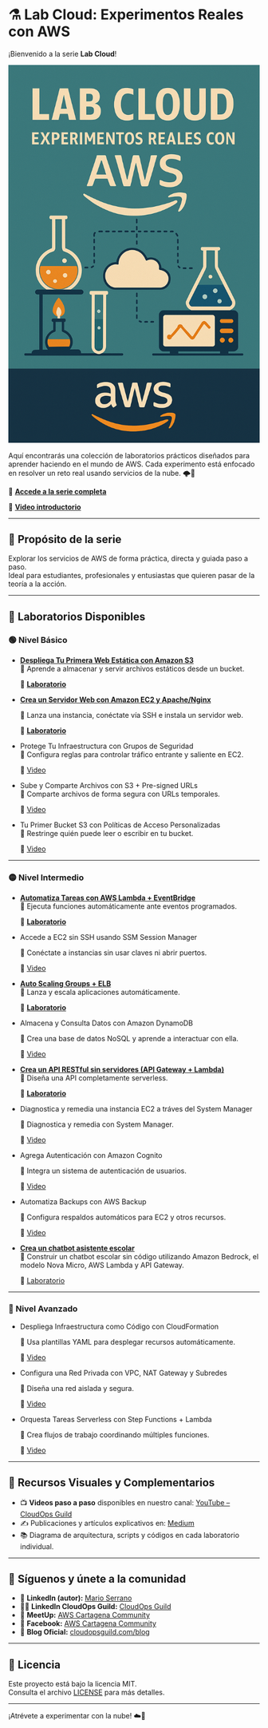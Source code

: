 # ⚗️ Lab Cloud: Experimentos Reales con AWS

¡Bienvenido a la serie **Lab Cloud**!  

![LabCloud](imagenes/Lab_cloud_experimentos_reales.png)

Aquí encontrarás una colección de laboratorios prácticos diseñados para aprender haciendo en el mundo de AWS. Cada experimento está enfocado en resolver un reto real usando servicios de la nube. 🌩️🧪

🔗 **[Accede a la serie completa](https://www.youtube.com/playlist?list=PLqv_IB8VVqOBWHHHWPlvWIit8pZW9TLny)**

🔗 **[Video introductorio](https://youtu.be/cs9YmVw8jcA)**

---

## 🎯 Propósito de la serie

Explorar los servicios de AWS de forma práctica, directa y guiada paso a paso.  
Ideal para estudiantes, profesionales y entusiastas que quieren pasar de la teoría a la acción.

---

## 🧪 Laboratorios Disponibles

### 🟢 Nivel Básico

- **[Despliega Tu Primera Web Estática con Amazon S3](https://github.com/marosepi2020/Series-de-Videos/tree/main/Lab%20Cloud%20Experimentos%20Reales%20con%20AWS/Despliega%20Web%20estatica%20con%20S3)**  
  🎯 Aprende a almacenar y servir archivos estáticos desde un bucket. 

  🔗 **[Laboratorio](https://github.com/marosepi2020/Series-de-Videos/blob/main/Lab%20Cloud%20Experimentos%20Reales%20con%20AWS/Despliega%20Web%20estatica%20con%20S3/README.md)**

- **[Crea un Servidor Web con Amazon EC2 y Apache/Nginx](https://github.com/marosepi2020/Series-de-Videos/tree/main/Lab%20Cloud%20Experimentos%20Reales%20con%20AWS/Crea%20servidor%20web%20con%20EC2%20y%20Apache)**

  🎯 Lanza una instancia, conéctate vía SSH e instala un servidor web.  

  🔗 **[Laboratorio](https://github.com/marosepi2020/Series-de-Videos/tree/main/Lab%20Cloud%20Experimentos%20Reales%20con%20AWS/Crea%20servidor%20web%20con%20EC2%20y%20Apache)**

- Protege Tu Infraestructura con Grupos de Seguridad  
  🎯 Configura reglas para controlar tráfico entrante y saliente en EC2. 

  🔗 [Video]()

- Sube y Comparte Archivos con S3 + Pre-signed URLs  
  🎯 Comparte archivos de forma segura con URLs temporales.  

  🔗 [Video]()

- Tu Primer Bucket S3 con Políticas de Acceso Personalizadas  
  🎯 Restringe quién puede leer o escribir en tu bucket. 

  🔗 [Video]()

---

### 🟡 Nivel Intermedio

- **[Automatiza Tareas con AWS Lambda + EventBridge](https://github.com/marosepi2020/Series-de-Videos/tree/main/Lab%20Cloud%20Experimentos%20Reales%20con%20AWS/Automatiza%20Tareas%20con%20AWS%20Lambda%20%2B%20EventBridge)**  
  🎯 Ejecuta funciones automáticamente ante eventos programados. 

  🔗 **[Laboratorio](https://github.com/marosepi2020/Series-de-Videos/tree/main/Lab%20Cloud%20Experimentos%20Reales%20con%20AWS/Automatiza%20Tareas%20con%20AWS%20Lambda%20%2B%20EventBridge)**

- Accede a EC2 sin SSH usando SSM Session Manager

  🎯 Conéctate a instancias sin usar claves ni abrir puertos.  

  🔗 [Video]()

- **[Auto Scaling Groups + ELB](https://github.com/marosepi2020/Series-de-Videos/tree/main/Lab%20Cloud%20Experimentos%20Reales%20con%20AWS/Lanza%20y%20escala%20Aplicaciones%20con%20Autoscaling%20y%20ALB)**  
  🎯 Lanza y escala aplicaciones automáticamente.  

  🔗 **[Laboratorio](https://github.com/marosepi2020/Series-de-Videos/tree/main/Lab%20Cloud%20Experimentos%20Reales%20con%20AWS/Lanza%20y%20escala%20Aplicaciones%20con%20Autoscaling%20y%20ALB)**

- Almacena y Consulta Datos con Amazon DynamoDB 

  🎯 Crea una base de datos NoSQL y aprende a interactuar con ella.  

  🔗 [Video]()

- **[Crea un API RESTful sin servidores (API Gateway + Lambda)](https://github.com/marosepi2020/Series-de-Videos/tree/main/Lab%20Cloud%20Experimentos%20Reales%20con%20AWS/Crea%20un%20API%20RESTful)**  
  🎯 Diseña una API completamente serverless.  

  🔗 **[Laboratorio](https://github.com/marosepi2020/Series-de-Videos/blob/main/Lab%20Cloud%20Experimentos%20Reales%20con%20AWS/Crea%20un%20API%20RESTful/README.md)**

- Diagnostica y remedia una instancia EC2 a tráves del System Manager

  🎯 Diagnostica y remedia con System Manager.  

  🔗 [Video](https://youtu.be/mnC5K92eWsU)

- Agrega Autenticación con Amazon Cognito 

  🎯 Integra un sistema de autenticación de usuarios.  

  🔗 [Video]()

- Automatiza Backups con AWS Backup
 
  🎯 Configura respaldos automáticos para EC2 y otros recursos.  

  🔗 [Video]()

- **[Crea un chatbot asistente escolar](https://github.com/marosepi2020/Series-de-Videos/tree/main/Lab%20Cloud%20Experimentos%20Reales%20con%20AWS/ChatBot%20Asistente%20Escolar)**  
  🎯 Construir un chatbot escolar sin código utilizando Amazon Bedrock, el modelo Nova Micro, AWS Lambda y API Gateway.  

  🔗 [Laboratorio](https://youtu.be/lZyouFmQClw)

---

### 🔴 Nivel Avanzado

- Despliega Infraestructura como Código con CloudFormation

  🎯 Usa plantillas YAML para desplegar recursos automáticamente. 

  🔗 [Video]()

- Configura una Red Privada con VPC, NAT Gateway y Subredes

  🎯 Diseña una red aislada y segura.  

  🔗 [Video]()

- Orquesta Tareas Serverless con Step Functions + Lambda

  🎯 Crea flujos de trabajo coordinando múltiples funciones.  

  🔗 [Video]()

---

## 🎥 Recursos Visuales y Complementarios

- 📺 **Videos paso a paso** disponibles en nuestro canal: [YouTube – CloudOps Guild](https://www.youtube.com/@CloudOpsGuildCommunity)
- ✍️ Publicaciones y artículos explicativos en: [Medium](https://medium.com/@marioserranopineda)
- 📚 Diagrama de arquitectura, scripts y códigos en cada laboratorio individual.

---

## 📢 Síguenos y únete a la comunidad

- 🧠 **LinkedIn (autor):** [Mario Serrano](https://www.linkedin.com/in/mario-rodrigo-serrano-pineda/)
- 🧑‍💻 **LinkedIn CloudOps Guild:** [CloudOps Guild](https://www.linkedin.com/company/cloudopsguild/)
- 💬 **MeetUp:** [AWS Cartagena Community](https://www.meetup.com/es-ES/aws-colombia-cartagena/)
- 📘 **Facebook:** [AWS Cartagena Community](https://www.facebook.com/awscolombiacartagena)
- 📝 **Blog Oficial:** [cloudopsguild.com/blog](https://cloudopsguild.com/blog/)

---

## 📜 Licencia

Este proyecto está bajo la licencia MIT.  
Consulta el archivo [LICENSE](LICENSE) para más detalles.

---

¡Atrévete a experimentar con la nube! ☁️🧪
